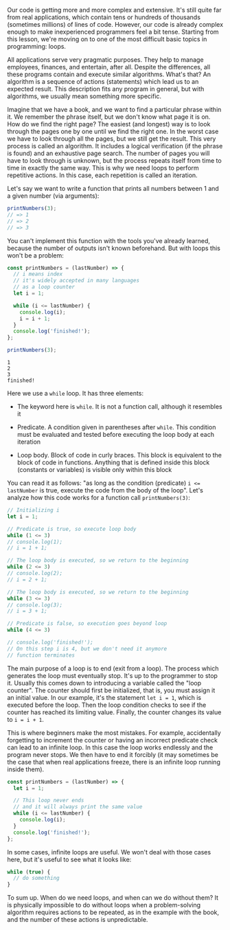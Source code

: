 
Our code is getting more and more complex and extensive. It's still quite far from real applications, which contain tens or hundreds of thousands (sometimes millions) of lines of code. However, our code is already complex enough to make inexperienced programmers feel a bit tense. Starting from this lesson, we're moving on to one of the most difficult basic topics in programming: loops.

All applications serve very pragmatic purposes. They help to manage employees, finances, and entertain, after all. Despite the differences, all these programs contain and execute similar algorithms. What's that? An algorithm is a sequence of actions (statements) which lead us to an expected result. This description fits any program in general, but with algorithms, we usually mean something more specific.

Imagine that we have a book, and we want to find a particular phrase within it. We remember the phrase itself, but we don't know what page it is on. How do we find the right page? The easiest (and longest) way is to look through the pages one by one until we find the right one. In the worst case we have to look through all the pages, but we still get the result. This very process is called an algorithm. It includes a logical verification (if the phrase is found) and an exhaustive page search. The number of pages you will have to look through is unknown, but the process repeats itself from time to time in exactly the same way. This is why we need loops to perform repetitive actions. In this case, each repetition is called an iteration.

Let's say we want to write a function that prints all numbers between 1 and a given number (via arguments):

```javascript
printNumbers(3);
// => 1
// => 2
// => 3
```

You can't implement this function with the tools you've already learned, because the number of outputs isn't known beforehand. But with loops this won't be a problem:

```javascript
const printNumbers = (lastNumber) => {
  // i means index
  // it's widely accepted in many languages
  // as a loop counter
  let i = 1;

  while (i <= lastNumber) {
    console.log(i);
    i = i + 1;
  }
  console.log('finished!');
};

printNumbers(3);
```

```text
1
2
3
finished!
```

Here we use a `while` loop. It has three elements:

* The keyword here is `while`. It is not a function call, although it resembles it

* Predicate. A condition given in parentheses after `while`. This condition must be evaluated and tested before executing the loop body at each iteration

* Loop body. Block of code in curly braces. This block is equivalent to the block of code in functions. Anything that is defined inside this block (constants or variables) is visible only within this block

You can read it as follows: "as long as the condition (predicate) `i <= lastNumber` is true, execute the code from the body of the loop". Let's analyze how this code works for a function call `printNumbers(3)`:

```javascript
// Initializing i
let i = 1;

// Predicate is true, so execute loop body
while (1 <= 3)
// console.log(1);
// i = 1 + 1;

// The loop body is executed, so we return to the beginning
while (2 <= 3)
// console.log(2);
// i = 2 + 1;

// The loop body is executed, so we return to the beginning
while (3 <= 3)
// console.log(3);
// i = 3 + 1;

// Predicate is false, so execution goes beyond loop
while (4 <= 3)

// console.log('finished!');
// On this step i is 4, but we don't need it anymore
// function terminates
```

The main purpose of a loop is to end (exit from a loop). The process which generates the loop must eventually stop. It's up to the programmer to stop it. Usually this comes down to introducing a variable called the "loop counter". The counter should first be initialized, that is, you must assign it an initial value. In our example, it's the statement `let i = 1`, which is executed before the loop. Then the loop condition checks to see if the counter has reached its limiting value. Finally, the counter changes its value to `i = i + 1`.

This is where beginners make the most mistakes. For example, accidentally forgetting to increment the counter or having an incorrect predicate check can lead to an infinite loop. In this case the loop works endlessly and the program never stops. We then have to end it forcibly (it may sometimes be the case that when real applications freeze, there is an infinite loop running inside them).

```javascript
const printNumbers = (lastNumber) => {
  let i = 1;

  // This loop never ends
  // and it will always print the same value
  while (i <= lastNumber) {
    console.log(i);
  }
  console.log('finished!');
};
```

In some cases, infinite loops are useful. We won't deal with those cases here, but it's useful to see what it looks like:

```javascript
while (true) {
  // do something
}
```

To sum up. When do we need loops, and when can we do without them? It is physically impossible to do without loops when a problem-solving algorithm requires actions to be repeated, as in the example with the book, and the number of these actions is unpredictable.
